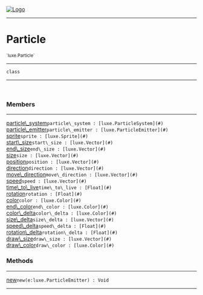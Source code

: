 
[![Logo](../../images/logo.png)](../../api/index.html)

---



<h1>Particle</h1>
<small>`luxe.Particle`</small>



---

`class`

---

&nbsp;
&nbsp;



<h3>Members</h3> <hr/><span class="member apipage">
                <a name="particle_system"><a class="lift" href="#particle_system">particle\_system</a></a><code class="signature apipage">particle\_system : [luxe.ParticleSystem](#)</code><br/></span>
            <span class="small_desc_flat"></span><span class="member apipage">
                <a name="particle_emitter"><a class="lift" href="#particle_emitter">particle\_emitter</a></a><code class="signature apipage">particle\_emitter : [luxe.ParticleEmitter](#)</code><br/></span>
            <span class="small_desc_flat"></span><span class="member apipage">
                <a name="sprite"><a class="lift" href="#sprite">sprite</a></a><code class="signature apipage">sprite : [luxe.Sprite](#)</code><br/></span>
            <span class="small_desc_flat"></span><span class="member apipage">
                <a name="start_size"><a class="lift" href="#start_size">start\_size</a></a><code class="signature apipage">start\_size : [luxe.Vector](#)</code><br/></span>
            <span class="small_desc_flat"></span><span class="member apipage">
                <a name="end_size"><a class="lift" href="#end_size">end\_size</a></a><code class="signature apipage">end\_size : [luxe.Vector](#)</code><br/></span>
            <span class="small_desc_flat"></span><span class="member apipage">
                <a name="size"><a class="lift" href="#size">size</a></a><code class="signature apipage">size : [luxe.Vector](#)</code><br/></span>
            <span class="small_desc_flat"></span><span class="member apipage">
                <a name="position"><a class="lift" href="#position">position</a></a><code class="signature apipage">position : [luxe.Vector](#)</code><br/></span>
            <span class="small_desc_flat"></span><span class="member apipage">
                <a name="direction"><a class="lift" href="#direction">direction</a></a><code class="signature apipage">direction : [luxe.Vector](#)</code><br/></span>
            <span class="small_desc_flat"></span><span class="member apipage">
                <a name="move_direction"><a class="lift" href="#move_direction">move\_direction</a></a><code class="signature apipage">move\_direction : [luxe.Vector](#)</code><br/></span>
            <span class="small_desc_flat"></span><span class="member apipage">
                <a name="speed"><a class="lift" href="#speed">speed</a></a><code class="signature apipage">speed : [luxe.Vector](#)</code><br/></span>
            <span class="small_desc_flat"></span><span class="member apipage">
                <a name="time_to_live"><a class="lift" href="#time_to_live">time\_to\_live</a></a><code class="signature apipage">time\_to\_live : [Float](#)</code><br/></span>
            <span class="small_desc_flat"></span><span class="member apipage">
                <a name="rotation"><a class="lift" href="#rotation">rotation</a></a><code class="signature apipage">rotation : [Float](#)</code><br/></span>
            <span class="small_desc_flat"></span><span class="member apipage">
                <a name="color"><a class="lift" href="#color">color</a></a><code class="signature apipage">color : [luxe.Color](#)</code><br/></span>
            <span class="small_desc_flat"></span><span class="member apipage">
                <a name="end_color"><a class="lift" href="#end_color">end\_color</a></a><code class="signature apipage">end\_color : [luxe.Color](#)</code><br/></span>
            <span class="small_desc_flat"></span><span class="member apipage">
                <a name="color_delta"><a class="lift" href="#color_delta">color\_delta</a></a><code class="signature apipage">color\_delta : [luxe.Color](#)</code><br/></span>
            <span class="small_desc_flat"></span><span class="member apipage">
                <a name="size_delta"><a class="lift" href="#size_delta">size\_delta</a></a><code class="signature apipage">size\_delta : [luxe.Vector](#)</code><br/></span>
            <span class="small_desc_flat"></span><span class="member apipage">
                <a name="speed_delta"><a class="lift" href="#speed_delta">speed\_delta</a></a><code class="signature apipage">speed\_delta : [Float](#)</code><br/></span>
            <span class="small_desc_flat"></span><span class="member apipage">
                <a name="rotation_delta"><a class="lift" href="#rotation_delta">rotation\_delta</a></a><code class="signature apipage">rotation\_delta : [Float](#)</code><br/></span>
            <span class="small_desc_flat"></span><span class="member apipage">
                <a name="draw_size"><a class="lift" href="#draw_size">draw\_size</a></a><code class="signature apipage">draw\_size : [luxe.Vector](#)</code><br/></span>
            <span class="small_desc_flat"></span><span class="member apipage">
                <a name="draw_color"><a class="lift" href="#draw_color">draw\_color</a></a><code class="signature apipage">draw\_color : [luxe.Color](#)</code><br/></span>
            <span class="small_desc_flat"></span>





<h3>Methods</h3> <hr/><span class="method apipage">
            <a name="new"><a class="lift" href="#new">new</a></a><code class="signature apipage">new(e:luxe.ParticleEmitter<span></span>) : Void</code><br/><span class="small_desc_flat"></span>
        </span>
    





---

&nbsp;
&nbsp;
&nbsp;
&nbsp;